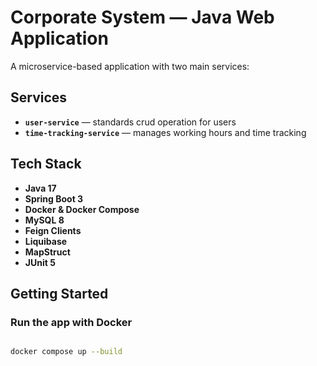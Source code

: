 # Corporate System — Java Web Application

A microservice-based application with two main services:

## Services

- **`user-service`** — standards crud operation for users
- **`time-tracking-service`** — manages working hours and time tracking

## Tech Stack

- **Java 17**
- **Spring Boot 3**
- **Docker & Docker Compose**
- **MySQL 8**
- **Feign Clients**
- **Liquibase**
- **MapStruct**
- **JUnit 5**

## Getting Started

### Run the app with Docker

```bash

docker compose up --build
